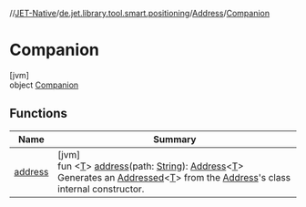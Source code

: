 //[JET-Native](../../../../index.md)/[de.jet.library.tool.smart.positioning](../../index.md)/[Address](../index.md)/[Companion](index.md)

# Companion

[jvm]\
object [Companion](index.md)

## Functions

| Name | Summary |
|---|---|
| [address](address.md) | [jvm]<br>fun &lt;[T](address.md)&gt; [address](address.md)(path: [String](https://kotlinlang.org/api/latest/jvm/stdlib/kotlin/-string/index.html)): [Address](../index.md)&lt;[T](address.md)&gt;<br>Generates an [Addressed](../../-addressed/index.md)<[T](address.md)> from the [Address](../index.md)'s class internal constructor. |
